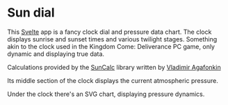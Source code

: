 # Sun dial

This [Svelte](https://svelte.dev) app is a fancy clock dial and pressure data chart.
The clock displays sunrise and sunset times and various twilight stages. Something akin to the clock used in the Kingdom Come: Deliverance PC game, only dynamic and displaying true data.

Calculations provided by the [SunCalc](https://github.com/mourner/suncalc) library written by [Vladimir Agafonkin](https://agafonkin.com/)

Its middle section of the clock displays the current atmospheric pressure.

Under the clock there's an SVG chart, displaying pressure dynamics.

